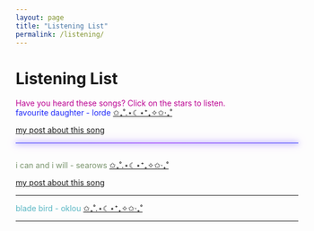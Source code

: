 ```yaml
---
layout: page
title: "Listening List"
permalink: /listening/
---
```


# Listening List 

<div style = "color: #bb0091;">
  Have you heard these songs? Click on the stars to listen.
</div>

<div class ="indent" style = "color: #1d27fa;">
favourite daughter - lorde
  <a href="/assets/favourite-daughter.mp3" onclick="playOnly('favd'); return false;">
          ✩₊˚.⋆☾⋆⁺₊✧✩‧₊˚  
  </a>
  <audio id="favd" src="/assets/favourite-daughter.mp3"></audio>
  <p><a href="/2025-07-03/favourite-daughter"><u>my post about this song</u></a></p>
</div>
<hr style="
  border: none;
  height: 2px;
  background: linear-gradient(to right, #7f7fff, #b36bff, #7f7fff);
  margin: 10px auto 30px;
  width: 100%;
  box-shadow:
    0 0 8px #7f7fff,
    0 0 16px #b36bff;
">
<div class = "indent" style = "color:#78936b;">
i can and i will - searows
 <a href="/assets/icaniwill.mp3" onclick="playOnly('icaiw'); return false;">
          ✩₊˚.⋆☾⋆⁺₊✧✩‧₊˚  
  </a>
  <audio id="icaiw" src="/assets/icaniwill.mp3"></audio>
  <p><a href="/2025-07-18/i-can-and-i-will">my post about this song</a></p>
</div>
<hr>
<div class = "indent" style = "color:#58b6c3;">
blade bird - oklou
  <a href="/assets/bladebird.mp3" onclick="playOnly('bbird'); return false;">
          ✩₊˚.⋆☾⋆⁺₊✧✩‧₊˚  
  </a>
  <audio id="bbird" src="/assets/bladebird.mp3"></audio>
</div>
<hr>
<script>
function playOnly(id) {
  document.querySelectorAll('audio').forEach(function(audio) {
    audio.pause();
    audio.currentTime = 0;
  });

  document.getElementById(id).play();
}
</script>


